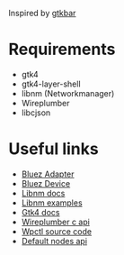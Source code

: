 Inspired by [gtkbar](https://github.com/jack000987/gtkbar) 

# Requirements
- gtk4
- gtk4-layer-shell
- libnm (Networkmanager)
- Wireplumber
- libcjson

# Useful links

- [Bluez Adapter](https://git.kernel.org/pub/scm/bluetooth/bluez.git/tree/doc/org.bluez.Adapter.rst)
- [Bluez Device](https://git.kernel.org/pub/scm/bluetooth/bluez.git/tree/doc/org.bluez.Device.rst)
- [Libnm docs](https://networkmanager.dev/docs/libnm/latest/)
- [Libnm examples](https://gitlab.freedesktop.org/NetworkManager/NetworkManager/-/blob/main/examples/C/glib)
- [Gtk4 docs](https://docs.gtk.org/gtk4/)
- [Wireplumber c api](https://pipewire.pages.freedesktop.org/wireplumber/library/c_api.html)
- [Wpctl source code](https://github.com/PipeWire/wireplumber/blob/master/src/tools/wpctl.c)
- [Default nodes api](https://github.com/PipeWire/wireplumber/blob/master/modules/module-default-nodes-api.c)

